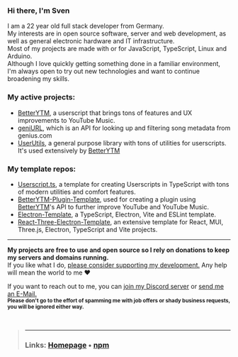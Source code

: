 ### Hi there, I'm Sven
I am a 22 year old full stack developer from Germany.  
My interests are in open source software, server and web development, as well as general electronic hardware and IT infrastructure.  
Most of my projects are made with or for JavaScript, TypeScript, Linux and Arduino.  
Although I love quickly getting something done in a familiar environment, I'm always open to try out new technologies and want to continue broadening my skills.  
  
### My active projects:
- [BetterYTM](https://github.com/Sv443/BetterYTM), a userscript that brings tons of features and UX improvements to YouTube Music.
- [geniURL](https://github.com/Sv443/geniURL), which is an API for looking up and filtering song metadata from genius.com
- [UserUtils](https://github.com/Sv443-Network/UserUtils), a general purpose library with tons of utilities for userscripts. It's used extensively by [BetterYTM](https://github.com/Sv443/BetterYTM)
<!--- [YTInfoBot](https://github.com/Sv443/YTInfoBot), a free Discord bot that replies to YouTube links with crowdsourced info (like and dislike counts, video timestamps and desensationalized thumbnails and titles). -->

### My template repos:
- [Userscript.ts](https://github.com/Sv443/Userscript.ts), a template for creating Userscripts in TypeScript with tons of modern utilities and comfort features.
- [BetterYTM-Plugin-Template](https://github.com/Sv443/BetterYTM-Plugin-Template), used for creating a plugin using [BetterYTM](https://github.com/Sv443/BetterYTM)'s API to further improve YouTube and YouTube Music.
- [Electron-Template](https://github.com/Sv443/Electron-Template), a TypeScript, Electron, Vite and ESLint template.
- [React-Three-Electron-Template](https://github.com/Sv443/React-Three-Electron-Template), an extensive template for React, MUI, Three.js, Electron, TypeScript and Vite projects.

---

**My projects are free to use and open source so I rely on donations to keep my servers and domains running.**  
If you like what I do, [please consider supporting my development.](https://github.com/sponsors/Sv443) Any help will mean the world to me ❤️
  
<!-- TODO: add this workflow https://github.com/JamesIves/github-sponsors-readme-action -->
<!-- Massive thanks to my sponsors ❤  

<a href="https://github.com/CrazyMarvin" title="CrazyMarvin"><img src="https://github.com/CrazyMarvin.png" width="50" height="50" /></a>

--->

If you want to reach out to me, you can [join my Discord server](https://dc.sv443.net/) or [send me an E-Mail.](mailto:%63%6F%6E%74%61%63%74%40%73%76%34%34%33%2E%6E%65%74)  
<sub><b>Please don't go to the effort of spamming me with job offers or shady business requests, you will be ignored either way.</b></sub>

<br>

> ---
> ### Links: [Homepage](https://sv443.net/) &bull; [npm](https://www.npmjs.com/~sv443)
